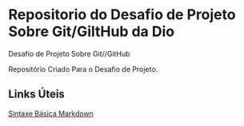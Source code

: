 # Repositorio do Desafio de Projeto Sobre Git/GiltHub da Dio
Desafio de Projeto Sobre Git//GitHub

Repositório Criado Para o Desafio de Projeto.

## Links Úteis
[Sintaxe Básica Markdown](https://www.markdownguide.org/basic-syntax/)
